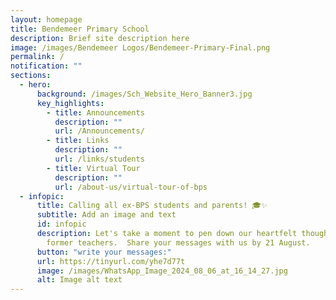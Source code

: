 ```yaml
---
layout: homepage
title: Bendemeer Primary School
description: Brief site description here
image: /images/Bendemeer Logos/Bendemeer-Primary-Final.png
permalink: /
notification: ""
sections:
  - hero:
      background: /images/Sch_Website_Hero_Banner3.jpg
      key_highlights:
        - title: Announcements
          description: ""
          url: /Announcements/
        - title: Links
          description: ""
          url: /links/students
        - title: Virtual Tour
          description: ""
          url: /about-us/virtual-tour-of-bps
  - infopic:
      title: Calling all ex-BPS students and parents! 🎓✨
      subtitle: Add an image and text
      id: infopic
      description: Let's take a moment to pen down our heartfelt thoughts for our
        former teachers.  Share your messages with us by 21 August.
      button: "write your messages:"
      url: https://tinyurl.com/yhe7d77t
      image: /images/WhatsApp_Image_2024_08_06_at_16_14_27.jpg
      alt: Image alt text
---
```

